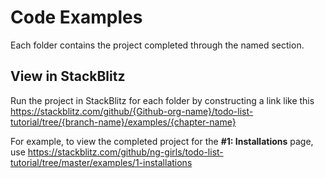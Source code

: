 # Code Examples
Each folder contains the project completed through the named section.

## View in StackBlitz
Run the project in StackBlitz for each folder by constructing a link like this
https://stackblitz.com/github/{Github-org-name}/todo-list-tutorial/tree/{branch-name}/examples/{chapter-name}

For example, to view the completed project for the **#1: Installations** page, use
https://stackblitz.com/github/ng-girls/todo-list-tutorial/tree/master/examples/1-installations

